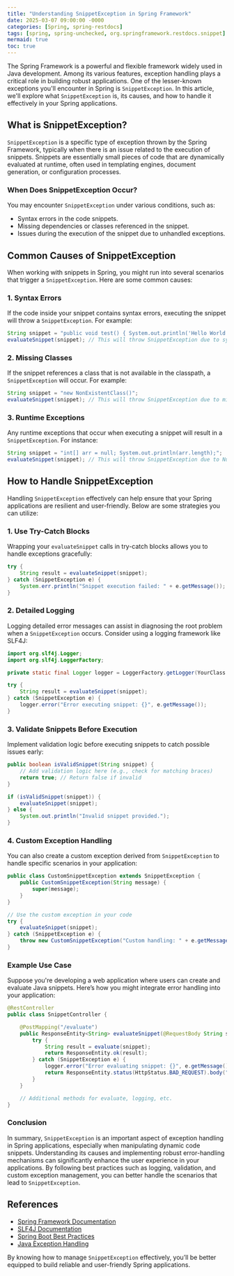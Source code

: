 ```yaml
---
title: "Understanding SnippetException in Spring Framework"
date: 2025-03-07 09:00:00 -0000
categories: [Spring, spring-restdocs]
tags: [spring, spring-unchecked, org.springframework.restdocs.snippet]
mermaid: true
toc: true
---
```



The Spring Framework is a powerful and flexible framework widely used in Java development. Among its various features, exception handling plays a critical role in building robust applications. One of the lesser-known exceptions you'll encounter in Spring is `SnippetException`. In this article, we'll explore what `SnippetException` is, its causes, and how to handle it effectively in your Spring applications.

## What is SnippetException?

`SnippetException` is a specific type of exception thrown by the Spring Framework, typically when there is an issue related to the execution of snippets. Snippets are essentially small pieces of code that are dynamically evaluated at runtime, often used in templating engines, document generation, or configuration processes.

### When Does SnippetException Occur?

You may encounter `SnippetException` under various conditions, such as:

- Syntax errors in the code snippets.
- Missing dependencies or classes referenced in the snippet.
- Issues during the execution of the snippet due to unhandled exceptions.

## Common Causes of SnippetException

When working with snippets in Spring, you might run into several scenarios that trigger a `SnippetException`. Here are some common causes:

### 1. Syntax Errors

If the code inside your snippet contains syntax errors, executing the snippet will throw a `SnippetException`. For example:

```java
String snippet = "public void test() { System.out.println('Hello World'; }";
evaluateSnippet(snippet); // This will throw SnippetException due to syntax error
```

### 2. Missing Classes

If the snippet references a class that is not available in the classpath, a `SnippetException` will occur. For example:

```java
String snippet = "new NonExistentClass()";
evaluateSnippet(snippet); // This will throw SnippetException due to missing class
```

### 3. Runtime Exceptions

Any runtime exceptions that occur when executing a snippet will result in a `SnippetException`. For instance:

```java
String snippet = "int[] arr = null; System.out.println(arr.length);";
evaluateSnippet(snippet); // This will throw SnippetException due to NullPointerException
```

## How to Handle SnippetException

Handling `SnippetException` effectively can help ensure that your Spring applications are resilient and user-friendly. Below are some strategies you can utilize:

### 1. Use Try-Catch Blocks

Wrapping your `evaluateSnippet` calls in try-catch blocks allows you to handle exceptions gracefully:

```java
try {
    String result = evaluateSnippet(snippet);
} catch (SnippetException e) {
    System.err.println("Snippet execution failed: " + e.getMessage());
}
```

### 2. Detailed Logging

Logging detailed error messages can assist in diagnosing the root problem when a `SnippetException` occurs. Consider using a logging framework like SLF4J:

```java
import org.slf4j.Logger;
import org.slf4j.LoggerFactory;

private static final Logger logger = LoggerFactory.getLogger(YourClass.class);

try {
    String result = evaluateSnippet(snippet);
} catch (SnippetException e) {
    logger.error("Error executing snippet: {}", e.getMessage());
}
```

### 3. Validate Snippets Before Execution

Implement validation logic before executing snippets to catch possible issues early:

```java
public boolean isValidSnippet(String snippet) {
    // Add validation logic here (e.g., check for matching braces)
    return true; // Return false if invalid
}

if (isValidSnippet(snippet)) {
    evaluateSnippet(snippet);
} else {
    System.out.println("Invalid snippet provided.");
}
```

### 4. Custom Exception Handling

You can also create a custom exception derived from `SnippetException` to handle specific scenarios in your application:

```java
public class CustomSnippetException extends SnippetException {
    public CustomSnippetException(String message) {
        super(message);
    }
}

// Use the custom exception in your code
try {
    evaluateSnippet(snippet);
} catch (SnippetException e) {
    throw new CustomSnippetException("Custom handling: " + e.getMessage());
}
```

### Example Use Case

Suppose you're developing a web application where users can create and evaluate Java snippets. Here’s how you might integrate error handling into your application:

```java
@RestController
public class SnippetController {

    @PostMapping("/evaluate")
    public ResponseEntity<String> evaluateSnippet(@RequestBody String snippet) {
        try {
            String result = evaluate(snippet);
            return ResponseEntity.ok(result);
        } catch (SnippetException e) {
            logger.error("Error evaluating snippet: {}", e.getMessage());
            return ResponseEntity.status(HttpStatus.BAD_REQUEST).body("Invalid snippet: " + e.getMessage());
        }
    }

    // Additional methods for evaluate, logging, etc.
}
```

### Conclusion

In summary, `SnippetException` is an important aspect of exception handling in Spring applications, especially when manipulating dynamic code snippets. Understanding its causes and implementing robust error-handling mechanisms can significantly enhance the user experience in your applications. By following best practices such as logging, validation, and custom exception management, you can better handle the scenarios that lead to `SnippetException`.

## References

- [Spring Framework Documentation](https://spring.io/projects/spring-framework)
- [SLF4J Documentation](http://www.slf4j.org/manual.html)
- [Spring Boot Best Practices](https://spring.io/guides/gs/spring-boot/)
- [Java Exception Handling](https://docs.oracle.com/javase/tutorial/java/javaexceptions/)

By knowing how to manage `SnippetException` effectively, you’ll be better equipped to build reliable and user-friendly Spring applications.